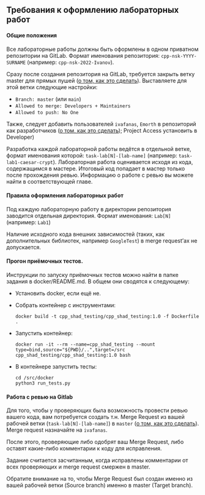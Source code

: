 ## Требования к оформлению лабораторных работ

#### Общие положения

Все лабораторные работы должны быть оформлены в одном приватном репозитории на GitLab. Формат именования репозитория: `cpp-nsk-YYYY-SURNAME` (например: `cpp-nsk-2022-Ivanov`).

Сразу после создания репозитория на GitLab, требуется закрыть ветку master для прямых пушей ([о том, как это сделать](https://docs.gitlab.com/ee/user/project/protected_branches.html)). Выставляете для этой ветки следующие настройки:

* `Branch: master` (или `main`)
* `Allowed to merge: Developers + Maintainers`
* `Allowed to push: No One`

Также, следует добавить пользователей `ivafanas`, `Emorth` в репозиторий как разработчиков ([о том, как это сделать](https://docs.gitlab.com/ee/user/project/members/)); Project Access установить в Developer)

Разработка каждой лабораторной работы ведётся в отдельной ветке, формат именования которой: `task-lab[N]-[lab-name]` (например: `task-lab1-caesar-crypt`). Лабораторная работа оценивается исходя из кода, содержащимся в мастере. Итоговый код попадает в мастер только после прохождения ревью. Информацию о работе с ревью вы можете найти в соответствующей главе.

#### Правила оформления лабораторных работ

Под каждую лабораторную работу в директории репозитория заводится отдельная директория. Формат именования: `Lab[N]` (например: `Lab1`)

Наличие исходного кода внешних зависимостей (таких, как дополнительных библиотек, например `GoogleTest`) в merge request’ах не допускается.

#### Прогон приёмочных тестов.

Инструкции по запуску приёмочных тестов можно найти в папке задания в docker/README.md. В общем они сводятся к следующему:

* Установить docker, если ещё не.

* Собрать контейнер с инструментами:

  ```
  docker build -t cpp_shad_testing/cpp_shad_testing:1.0 -f Dockerfile .
  ```

* Запустить контейнер:

  ```
  docker run -it --rm --name=cpp_shad_testing --mount type=bind,source="${PWD}/..",target=/src cpp_shad_testing/cpp_shad_testing:1.0 bash
  ```

* В контейнере запустить тесты:

  ```
  cd /src/docker
  python3 run_tests.py
  ```

#### Работа с ревью на Gitlab

Для того, чтобы у проверяющих была возможность провести ревью вашего кода, вам потребуется создать т.н. Merge Request из вашей рабочей ветки (`task-lab[N]-[lab-name]`) в `master` ([о том, как это сделать](https://docs.gitlab.com/ee/gitlab-basics/add-merge-request.html)). Merge request назначайте на `ivafanas`.

После этого, проверяющие либо одобрят ваш Merge Request, либо оставят какие-либо комментарии к коду для исправления.

Задание считается засчитанным, когда исправлены комментарии от всех проверяющих и merge request смержен в master.

Обратите внимание на то, чтобы Merge Request был создан именно из вашей рабочей  ветки (Source branch) именно в master (Target branch).
